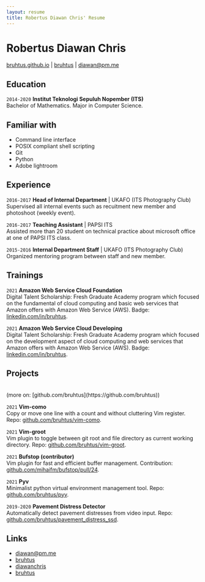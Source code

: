 ```yaml
---
layout: resume
title: Robertus Diawan Chris' Resume
---
```

# Robertus Diawan Chris

<div id="webaddress">
<i class="fa fa-home"></i> <a href="http://bruhtus.github.io">bruhtus.github.io</a>
|
<i class="fa fa-github"></i> <a href="http://github.com/bruhtus">bruhtus</a>
|
<i class="fa fa-envelope"></i> <a href="mailto:diawan@pm.me">diawan@pm.me</a>
</div>

<!-- ## Description -->
<!-- I am a mathematics graduate with experience in POSIX compliant shell scripting, python scripting, and portrait photography who is looking for enthusiastic team that will provide me with challenging and interesting work that I can learn from and contribute to. -->

## Education

`2014-2020`
__Institut Teknologi Sepuluh Nopember (ITS)__ <br>
Bachelor of Mathematics. Major in Computer Science.

## Familiar with

- Command line interface
- POSIX compliant shell scripting
- Git
- Python
- Adobe lightroom

## Experience

`2016-2017`
__Head of Internal Department__ | UKAFO (ITS Photography Club) <br>
Supervised all internal events such as recuitment new member and photoshoot (weekly event).

`2016-2017`
__Teaching Assistant__ | PAPSI ITS <br>
Assisted more than 20 student on technical practice about microsoft office at one of PAPSI ITS class.

`2015-2016`
__Internal Department Staff__ | UKAFO (ITS Photography Club) <br>
Organized mentoring program between staff and new member.

## Trainings

`2021`
__Amazon Web Service Cloud Foundation__ <br>
Digital Talent Scholarship: Fresh Graduate Academy program which focused on the fundamental of cloud computing and basic web services that Amazon offers with Amazon Web Service (AWS). Badge: [linkedin.com/in/bruhtus](https://www.linkedin.com/in/bruhtus/).

`2021`
__Amazon Web Service Cloud Developing__ <br>
Digital Talent Scholarship: Fresh Graduate Academy program which focused on the development aspect of cloud computing and web services that Amazon offers with Amazon Web Service (AWS). Badge: [linkedin.com/in/bruhtus](https://www.linkedin.com/in/bruhtus/).

## Projects
<br>
(more on: [github.com/bruhtus](https://github.com/bruhtus))

`2021`
__Vim-como__ <br>
Copy or move one line with a count and without cluttering Vim register. Repo: [github.com/bruhtus/vim-como](https://github.com/bruhtus/vim-como).

`2021`
__Vim-groot__ <br>
Vim plugin to toggle between git root and file directory as current working directory. Repo: [github.com/bruhtus/vim-groot](https://github.com/bruhtus/vim-groot).

`2021`
__Bufstop (contributor)__ <br>
Vim plugin for fast and efficient buffer management. Contribution: [github.com/mihaifm/bufstop/pull/24](https://github.com/mihaifm/bufstop/pull/24).

`2021`
__Pyv__ <br>
Minimalist python virtual environment management tool. Repo: [github.com/bruhtus/pyv](https://github.com/bruhtus/pyv).

`2019-2020`
__Pavement Distress Detector__ <br>
Automatically detect pavement distresses from video input. Repo: [github.com/bruhtus/pavement_distress_ssd](https://github.com/bruhtus/pavement_distress_ssd).

<!-- ## Areas of expertise

* Machine learning
* Data visualisation
* Computer vision -->

## Links

<!-- fa are fontawesome, ai are academicons -->
- <i class="fa fa-envelope"></i> <a href="mailto:diawan@pm.me">diawan@pm.me</a><br />
- <i class="fa fa-github"></i> <a href="http://github.com/bruhtus">bruhtus</a><br />
- <i class="fa fa-twitter"></i> <a href="http://twitter.com/diawanchris">diawanchris</a><br />
- <i class="fa fa-linkedin"></i> <a href="https://www.linkedin.com/in/bruhtus/">bruhtus</a>

<!-- ### Footer

Last updated: May 2013 -->
